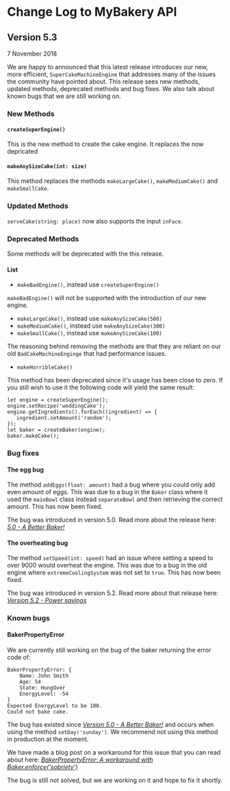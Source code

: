 # Change Log to MyBakery API

## Version 5.3
7 November 2018

We are happy to announced that this latest release introduces our new, 
more efficient, `SuperCakeMachineEngine` that addresses many of the issues the
community have pointed about. This release sees new methods, updated methods, deprecated methods 
and bug fixes. We also talk about known bugs that we are still working on.

### New Methods
#### `createSuperEngine()`

This is the new method to create the cake engine. It replaces the now depricated

#### `makeAnySizeCake(int: size)`

This method replaces the methods `makeLargeCake()`, `makeMediumCake()` and `makeSmallCake`.


### Updated Methods

`serveCake(string: place)` now also supports the input `inFace`.

### Deprecated Methods
Some methods will be deprecated with the this release. 

#### List
* `makeBadEngine()`, instead use `createSuperEngine()`

`makeBadEngine()` will not be supported with the introduction of our new engine.

* `makeLargeCake()`, instead use `makeAnySizeCake(500)`
* `makeMediumCake()`, instead use `makeAnySizeCake(300)`
* `makeSmallCake()`, instead use `makeAnySizeCake(100)`

The reasoning behind removing the  methods are that they are reliant on our old `BadCakeMachineEnginge`
that had performance issues. 

* `makeHorribleCake()`

This method has been deprecated since it's usage has been close to zero. If you still wish to use it
the following code will yield the same result:
```
let engine = createSuperEngine();
engine.setRecipe('weddingCake');
engine.getIngredients().forEach((ingredient) => {
   ingredient.setAmount('random');
});
let baker = createBaker(engine);
baker.makeCake();
```
### Bug fixes

#### The egg bug

The method `addEggs(float: amount)` had a bug where you could only add even amount of eggs.
This was due to a bug in the `Baker` class where it used the `mainBowl` class
instead `separateBowl` and then retrieving the correct amount. This has now been fixed.

The bug was introduced in version 5.0. Read more about the release here: <cite>[5.0 - A Better Baker!][1]</cite>

#### The overheating bug

The method `setSpeed(int: speed)` had an issue where setting a speed to over 9000 would overheat
the engine. This was due to a bug in the old engine where `extremeCoolingSystem` was not set to `true`.
This has now been fixed.

The bug was introduced in version 5.2. Read more about that release here: <cite>[Version 5.2 - Power savings][1]</cite>

### Known bugs

#### BakerPropertyError

We are currently still working on the bug of the baker returning the error code of:

```
BakerPropertyError: {
    Name: John Smith
    Age: 54
    State: HungOver
    EnergyLevel: -54
}
Expected EnergyLevel to be 100.
Could not bake cake.
```

The bug has existed since <cite>[Version 5.0 - A Better Baker!][1]</cite> and occurs when using the method `setDay('sunday')`.
 We recommend not using this method in production at the moment.
 
 We have made a blog post on a workaround for this issue that you can read about here: <cite>[BakerPropertyError: 
 A workaround with Baker.enforce('sobriety') ][1]</cite>

The bug is still not solved, but we are working on it and hope to fix it shortly.

[1]: #